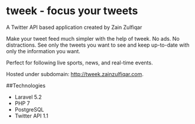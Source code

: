 # tweek - focus your tweets

A Twitter API based application created by Zain Zulfiqar

Make your tweet feed much simpler with the help of tweek. No ads. No distractions. See only the tweets you want to see and keep up-to-date with only the information you want.

Perfect for following live sports, news, and real-time events.

Hosted under subdomain: http://tweek.zainzulfiqar.com.

##Technologies
- Laravel 5.2
- PHP 7
- PostgreSQL
- Twitter API 1.1
